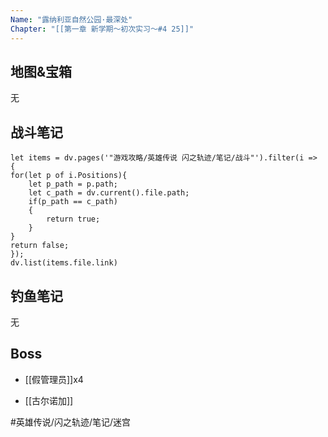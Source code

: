 ```yaml
---
Name: "露纳利亚自然公园·最深处"
Chapter: "[[第一章 新学期～初次实习～#4 25]]"
---
```


## 地图&宝箱
无

## 战斗笔记
```dataviewjs
let items = dv.pages('"游戏攻略/英雄传说 闪之轨迹/笔记/战斗"').filter(i => {
for(let p of i.Positions){
	let p_path = p.path;
	let c_path = dv.current().file.path;
	if(p_path == c_path)
	{
		return true;
	}
}
return false;
});
dv.list(items.file.link)
```

## 钓鱼笔记
无

## Boss
- [[假管理员]]x4

- [[古尔诺加]]

#英雄传说/闪之轨迹/笔记/迷宫